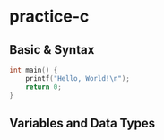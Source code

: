 # practice-c

## Basic & Syntax

```c
int main() { 
	printf("Hello, World!\n");
	return 0;
}
```

## Variables and Data Types
